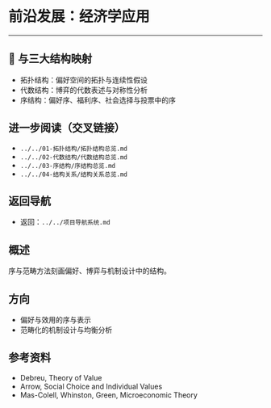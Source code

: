 # 前沿发展：经济学应用

---

## 🔄 与三大结构映射

- 拓扑结构：偏好空间的拓扑与连续性假设
- 代数结构：博弈的代数表述与对称性分析
- 序结构：偏好序、福利序、社会选择与投票中的序

## 进一步阅读（交叉链接）

- `../../01-拓扑结构/拓扑结构总览.md`
- `../../02-代数结构/代数结构总览.md`
- `../../03-序结构/序结构总览.md`
- `../../04-结构关系/结构关系总览.md`

## 返回导航

- 返回：`../../项目导航系统.md`

## 概述

序与范畴方法刻画偏好、博弈与机制设计中的结构。

## 方向

- 偏好与效用的序与表示
- 范畴化的机制设计与均衡分析

## 参考资料

- Debreu, Theory of Value
- Arrow, Social Choice and Individual Values
- Mas-Colell, Whinston, Green, Microeconomic Theory
